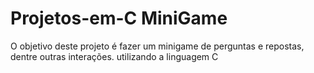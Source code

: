 # Projetos-em-C MiniGame
O objetivo deste projeto é fazer um minigame de perguntas e repostas, dentre outras interações. utilizando a linguagem C
